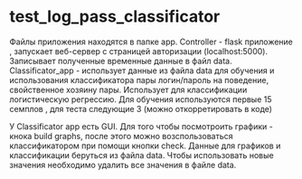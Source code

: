 # test_log_pass_classificator
Файлы приложения находятся в папке app.
Controller - flask приложение , запускает веб-сервер с страницей авторизации (localhost:5000). Записывает полученные временные данные в файл data.
Classificator_app - использует данные из файла data для обучения и использования классификатора пары логин/пароль на поведение, свойственное хозяину пары.
Использует для классификации логистическую регрессию. Для обучения используются первые 15 семплов , для теста следующие 3 (можно откорретировать в коде)

У Classificator app есть GUI. Для того чтобы посмотроить графики - кнока build graphs, после этого можно возспользоваться классификатором при помощи кнопки check. Данные для графиков и классификации беруться из файла data. Чтобы использовать новые значения необходимо удалить все значения в файле data.
